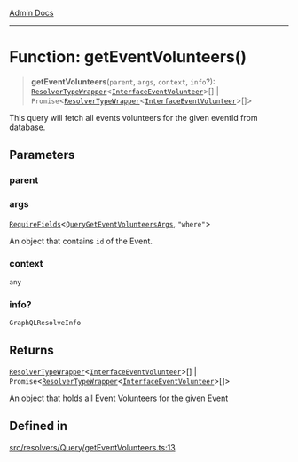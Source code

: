 [Admin Docs](/)

***

# Function: getEventVolunteers()

> **getEventVolunteers**(`parent`, `args`, `context`, `info`?): [`ResolverTypeWrapper`](../../../../types/generatedGraphQLTypes/type-aliases/ResolverTypeWrapper.md)\<[`InterfaceEventVolunteer`](../../../../models/EventVolunteer/interfaces/InterfaceEventVolunteer.md)\>[] \| `Promise`\<[`ResolverTypeWrapper`](../../../../types/generatedGraphQLTypes/type-aliases/ResolverTypeWrapper.md)\<[`InterfaceEventVolunteer`](../../../../models/EventVolunteer/interfaces/InterfaceEventVolunteer.md)\>[]\>

This query will fetch all events volunteers for the given eventId from database.

## Parameters

### parent

### args

[`RequireFields`](../../../../types/generatedGraphQLTypes/type-aliases/RequireFields.md)\<[`QueryGetEventVolunteersArgs`](../../../../types/generatedGraphQLTypes/type-aliases/QueryGetEventVolunteersArgs.md), `"where"`\>

An object that contains `id` of the Event.

### context

`any`

### info?

`GraphQLResolveInfo`

## Returns

[`ResolverTypeWrapper`](../../../../types/generatedGraphQLTypes/type-aliases/ResolverTypeWrapper.md)\<[`InterfaceEventVolunteer`](../../../../models/EventVolunteer/interfaces/InterfaceEventVolunteer.md)\>[] \| `Promise`\<[`ResolverTypeWrapper`](../../../../types/generatedGraphQLTypes/type-aliases/ResolverTypeWrapper.md)\<[`InterfaceEventVolunteer`](../../../../models/EventVolunteer/interfaces/InterfaceEventVolunteer.md)\>[]\>

An object that holds all Event Volunteers for the given Event

## Defined in

[src/resolvers/Query/getEventVolunteers.ts:13](https://github.com/Suyash878/talawa-api/blob/cfd688207611ba245c99edd8dbaccb2cdbf6a043/src/resolvers/Query/getEventVolunteers.ts#L13)
